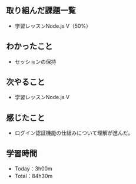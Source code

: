 ## 取り組んだ課題一覧
- 学習レッスンNode.js Ⅴ（50%）
## わかったこと
- セッションの保持
## 次やること
- 学習レッスンNode.js Ⅴ
## 感じたこと
- ログイン認証機能の仕組みについて理解が進んだ。
## 学習時間
- Today：3h00m
- Total：84h30m
